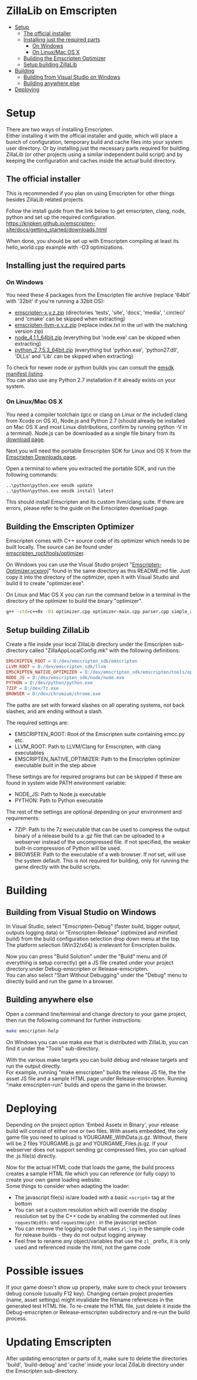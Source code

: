 ZillaLib on Emscripten
======================

  * [Setup](#setup)
    * [The official installer](#the-official-installer)
    * [Installing just the required parts](#installing-just-the-required-parts)
      * [On Windows](#on-windows)
      * [On Linux/Mac OS X](#on-linuxmac-os-x)
    * [Building the Emscripten Optimizer](#building-the-emscripten-optimizer)
    * [Setup building ZillaLib](#setup-building-zillalib)
  * [Building](#building)
    * [Building from Visual Studio on Windows](#building-from-visual-studio-on-windows)
    * [Building anywhere else](#building-anywhere-else)
  * [Deploying](#deploying)

# Setup
There are two ways of installing Emscripten.  
Either installing it with the official installer and guide, which will place a bunch of configuration, temporary build and cache files into your system user directory.
Or by installing just the necessary parts required for building ZillaLib (or other projects using a similar independent build script) and by keeping the configuration and caches inside the actual build directory.

## The official installer
This is recommended if you plan on using Emscripten for other things besides ZillaLib related projects.

Follow the install guide from the link below to get emscripten, clang, node, python and set up the required configuration.  
https://kripken.github.io/emscripten-site/docs/getting_started/downloads.html

When done, you should be set up with Emscripten compiling at least its hello_world.cpp example with -O3 optimizations.

## Installing just the required parts

### On Windows
You need these 4 packages from the Emscripten file archive (replace '64bit' with '32bit' if you're running a 32bit OS):
 - [emscripten-x.y.z.zip](https://github.com/kripken/emscripten/releases) (directories 'tests', 'site', 'docs', 'media', '.circleci' and 'cmake' can  be skipped when extracting)
 - [emscripten-llvm-x.y.z.zip](http://s3.amazonaws.com/mozilla-games/emscripten/packages/llvm/tag/win_64bit/index.txt) (replace index.txt in the url with the matching version zip)
 - [node_4.1.1_64bit.zip](http://s3.amazonaws.com/mozilla-games/emscripten/packages/node_4.1.1_64bit.zip) (everything but 'node.exe' can be skipped when extracting)
 - [python_2.7.5.3_64bit.zip](http://s3.amazonaws.com/mozilla-games/emscripten/packages/python_2.7.5.3_64bit.zip) (everything but 'python.exe', 'python27.dll', 'DLLs' and 'Lib' can be skipped when extracting)

To check for newer node or python builds you can consult the [emsdk manifest listing](https://raw.githubusercontent.com/juj/emsdk/master/emsdk_manifest.json).  
You can also use any Python 2.7 installation if it already exists on your system.

### On Linux/Mac OS X
You need a compiler toolchain (gcc or clang on Linux or the included clang from Xcode on OS X), Node.js and Python 2.7 (should already be installed on Mac OS X and most Linux distributions, confirm by running python -V in a terminal).
Node.js can be downloaded as a single file binary from its [download page](https://nodejs.org/en/download/stable/).

Next you will need the portable Emscripten SDK for Linux and OS X from the [Emscripten Downloads page](http://kripken.github.io/emscripten-site/docs/getting_started/downloads.html).

Open a terminal to where you extracted the portable SDK, and run the following commands:

```sh
..\python\python.exe emsdk update
..\python\python.exe emsdk install latest
```

This should install Emscripten and its custom llvm/clang suite. If there are errors, please refer to the guide on the Emscripten download page.

## Building the Emscripten Optimizer
Emscripten comes with C++ source code of its optimizer which needs to be built locally. The source can be found under [emscripten_root/tools/optimizer](https://github.com/kripken/emscripten/tree/master/tools/optimizer).

On Windows you can use the Visual Studio project "[Emscripten-Optimizer.vcxproj](Emscripten-Optimizer.vcxproj)" found in the same directory as this README.md file. Just copy it into the directory of the optimizer, open it with Visual Studio and build it to create "optimizer.exe".

On Linux and Mac OS X you can run the command below in a terminal in the directory of the optimizer to build the binary "optimizer". 
```sh
g++ -std=c++0x -O3 optimizer.cpp optimizer-main.cpp parser.cpp simple_ast.cpp -o optimizer
```

## Setup building ZillaLib
Create a file inside your local ZillaLib directory under the Emscripten sub-directory called "ZillaAppLocalConfig.mk" with the following definitions:
```mk
EMSCRIPTEN_ROOT = D:/dev/emscripten_sdk/emscripten
LLVM_ROOT = D:/dev/emscripten_sdk/llvm
EMSCRIPTEN_NATIVE_OPTIMIZER = D:/dev/emscripten_sdk/emscripten/tools/optimizer/optimizer.exe
NODE_JS = D:/dev/emscripten_sdk/node/node.exe
PYTHON = D:/dev/python/python.exe
7ZIP = D:/dev/7z.exe
BROWSER = D:/dev/chromium/chrome.exe
```

The paths are set with forward slashes on all operating systems, not back slashes, and are ending without a slash.

The required settings are:  
  - EMSCRIPTEN_ROOT: Root of the Emscripten suite containing emcc.py etc.
  - LLVM_ROOT: Path to LLVM/Clang for Emscripten, with clang executables
  - EMSCRIPTEN_NATIVE_OPTIMIZER: Path to the Emscripten optimizer executable built in the step above

These settings are for required programs but can be skipped if these are found in system wide PATH environment variable:
  - NODE_JS: Path to Node.js executable
  - PYTHON: Path to Python executable

The rest of the settings are optional depending on your environment and requirements:
  - 7ZIP: Path to the 7z executable that can be used to compress the output binary of a release build to a .gz file that can be uploaded to a webserver instead of the uncompressed file. If not specified, the weaker built-in compression of Python will be used.
  - BROWSER: Path to the executable of a web browser. If not set, will use the system default. This is not required for building, only for running the game directly with the build scripts.

# Building

## Building from Visual Studio on Windows
In Visual Studio, select "Emscripten-Debug" (faster build, bigger output, outputs logging data) or "Emscripten-Release" (optimized and minified build) from the build configuration selection drop down menu at the top. The platform selection (Win32/x64) is irrelevant for Emscripten builds.

Now you can press "Build Solution" under the "Build" menu and (if everything is setup correctly) get a JS file created under your project directory under Debug-emscripten or Release-emscripten.  
You can also select "Start Without Debugging" under the "Debug" menu to directly build and run the game in a browser.

## Building anywhere else
Open a command line/terminal and change directory to your game project, then run the following command for further instructions:
```sh
make emscripten-help
```
On Windows you can use make.exe that is distributed with ZillaLib, you can find it under the "Tools" sub-directory.

With the various make targets you can build debug and release targets and run the output directly.  
For example, running "make emscripten" builds the release JS file, the the asset JS file and a sample HTML page under Release-emscripten. Running "make emscripten-run" builds and opens the game in the browser.

# Deploying
Depending on the project option 'Embed Assets in Binary', your release build will consist of either one or two files.
With assets embedded, the only game file you need to upload is YOURGAME_WithData.js.gz. Without, there will be 2 files YOURGAME.js.gz and YOURGAME_Files.js.gz.
If your webserver does not support sending gz compressed files, you can upload the .js file(s) directly.

Now for the actual HTML code that loads the game, the build process creates a sample HTML file which you can reference (or fully copy) to create your own game loading website.  
Some things to consider when adapting the loader:
  - The javascript file(s) is/are loaded with a basic `<script>` tag at the bottom
  - You can set a custom resolution which will override the display resolution set by the C++ code by enabling the commented out lines `requestWidth:` and `requestHeight:` in the javascript section
  - You can remove the logging code that uses `zl_log` in the sample code for release builds - they do not output logging anyway
  - Feel free to rename any object/variables that use the `zl_` prefix, it is only used and referenced inside the html, not the game code

# Possible issues
If your game doesn't show up properly, make sure to check your browsers debug console (usually F12 key). 
Changing certain project properties (name, asset settings) might invalidate the filename references in the generated test HTML file. 
To re-create the HTML file, just delete it inside the Debug-emscripten or Release-emscripten subdirectory and re-run the build process.

# Updating Emscripten
After updating emscripten or parts of it, make sure to delete the directories 'build', 'build-debug' and 'cache' inside your local ZillaLib directory under the Emscripten sub-directory.
